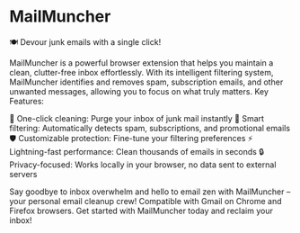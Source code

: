 # MailMuncher
🍽️ Devour junk emails with a single click!

MailMuncher is a powerful browser extension that helps you maintain a clean, clutter-free inbox effortlessly. With its intelligent filtering system, MailMuncher identifies and removes spam, subscription emails, and other unwanted messages, allowing you to focus on what truly matters.
Key Features:

🚀 One-click cleaning: Purge your inbox of junk mail instantly
🧠 Smart filtering: Automatically detects spam, subscriptions, and promotional emails
🛡️ Customizable protection: Fine-tune your filtering preferences
⚡ Lightning-fast performance: Clean thousands of emails in seconds
🔒 Privacy-focused: Works locally in your browser, no data sent to external servers

Say goodbye to inbox overwhelm and hello to email zen with MailMuncher – your personal email cleanup crew!
Compatible with Gmail on Chrome and Firefox browsers.
Get started with MailMuncher today and reclaim your inbox!
